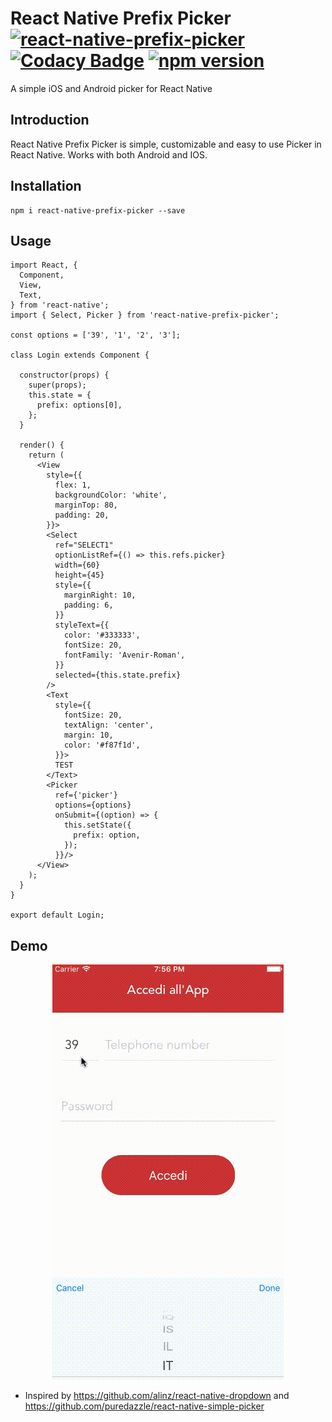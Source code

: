 # React Native Prefix Picker [![react-native-prefix-picker](https://img.shields.io/npm/dm/react-native-prefix-picker.svg?maxAge=2592000)](https://www.npmjs.org/package/react-native-prefix-picker) [![Codacy Badge](https://api.codacy.com/project/badge/grade/1116573675bb49339b9fd0ee71bcd665)](https://www.codacy.com/app/sarovin86/react-native-prefix-picker) [![npm version](https://badge.fury.io/js/react-native-prefix-picker.svg)](http://badge.fury.io/js/react-native-prefix-picker)
A simple iOS and Android picker for React Native

## Introduction
React Native Prefix Picker is simple, customizable and easy to use Picker in React Native. Works with both Android and IOS.

## Installation
```
npm i react-native-prefix-picker --save
```

## Usage

```
import React, {
  Component,
  View,
  Text,
} from 'react-native';
import { Select, Picker } from 'react-native-prefix-picker';

const options = ['39', '1', '2', '3'];

class Login extends Component {

  constructor(props) {
    super(props);
    this.state = {
      prefix: options[0],
    };
  }

  render() {
    return (
      <View
        style={{
          flex: 1,
          backgroundColor: 'white',
          marginTop: 80,
          padding: 20,
        }}>
        <Select
          ref="SELECT1"
          optionListRef={() => this.refs.picker}
          width={60}
          height={45}
          style={{
            marginRight: 10,
            padding: 6,
          }}
          styleText={{
            color: '#333333',
            fontSize: 20,
            fontFamily: 'Avenir-Roman',
          }}
          selected={this.state.prefix}
        />
        <Text
          style={{
            fontSize: 20,
            textAlign: 'center',
            margin: 10,
            color: '#f87f1d',
          }}>
          TEST
        </Text>
        <Picker
          ref={'picker'}
          options={options}
          onSubmit={(option) => {
            this.setState({
              prefix: option,
            });
          }}/>
      </View>
    );
  }
}

export default Login;
```

## Demo
<p align="center">
  <img src ="https://raw.githubusercontent.com/sarovin/react-native-prefix-picker/master/picker.gif" />
</p>

- Inspired by https://github.com/alinz/react-native-dropdown and https://github.com/puredazzle/react-native-simple-picker
